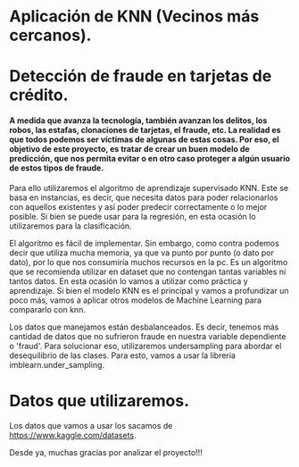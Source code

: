 # Aplicación de KNN (Vecinos más cercanos).


# Detección de fraude en tarjetas de crédito.


#### A medida que avanza la tecnología, también avanzan los delitos, los robos, las estafas, clonaciones de tarjetas, el fraude, etc. La realidad es que todos podemos ser víctimas de algunas de estas cosas. Por eso, el objetivo de este proyecto, es tratar de crear un buen modelo de predicción, que nos permita evitar o en otro caso proteger a algún usuario de estos tipos de fraude.


Para ello utilizaremos el algoritmo de aprendizaje supervisado KNN. Este se basa en instancias, es decir, que necesita datos para poder relacionarlos con aquellos existentes y así poder predecir correctamente o lo mejor posible.
Si bien se puede usar para la regresión, en esta ocasión lo utilizaremos para la clasificación.


El algoritmo es fácil de implementar. Sin embargo, como contra podemos decir que utiliza mucha memoria, ya que va punto por punto (o dato por dato), por lo que nos consumiría muchos recursos en la pc. Es un algoritmo que se recomienda utilizar en dataset que no contengan tantas variables ni tantos datos. En esta ocasión lo vamos a utilizar como práctica y aprendizaje.
Si bien el modelo KNN es el principal y vamos a profundizar un poco más, vamos a aplicar otros modelos de Machine Learning para compararlo con knn.

Los datos que manejamos están desbalanceados. Es decir, tenemos más cantidad de datos que no sufrieron fraude en nuestra variable dependiente o 'fraud'. Para solucionar eso, utilizaremos undersampling para abordar el desequilibrio de las clases. Para esto, vamos a usar la librería imblearn.under_sampling. 

# Datos que utilizaremos.


Los datos que vamos a usar los sacamos de https://www.kaggle.com/datasets.


Desde ya, muchas gracias por analizar el proyecto!!!
